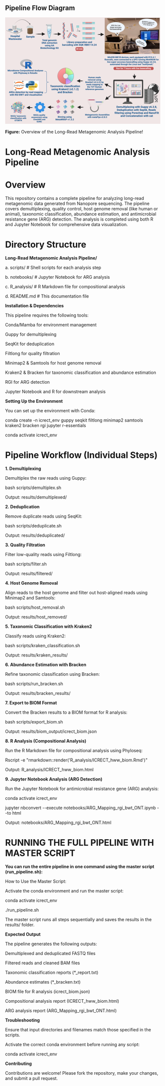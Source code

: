 ## Pipeline Flow Diagram

![Pipeline Flow](Fig1_Overall_workflow.png)

**Figure:** Overview of the Long-Read Metagenomic Analysis Pipeline!


# **Long-Read Metagenomic Analysis Pipeline**

# **Overview**

This repository contains a complete pipeline for analyzing long-read metagenomic data generated from Nanopore sequencing. The pipeline covers demultiplexing, quality control, host genome removal (like human or animal), taxonomic classification, abundance estimation, and antimicrobial resistance gene (ARG) detection. The analysis is completed using both R and Jupyter Notebook for comprehensive data visualization.


# **Directory Structure**


**Long-Read Metagenomic Analysis Pipeline/**


a. scripts/                      # Shell scripts for each analysis step


b. notebooks/                    # Jupyter Notebook for ARG analysis


c. R_analysis/                    # R Markdown file for compositional analysis


d. README.md                      # This documentation file


**Installation & Dependencies**

This pipeline requires the following tools:


Conda/Mamba for environment management

Guppy for demultiplexing

SeqKit for deduplication

Filtlong for quality filtration

Minimap2 & Samtools for host genome removal

Kraken2 & Bracken for taxonomic classification and abundance estimation

RGI for ARG detection

Jupyter Notebook and R for downstream analysis



**Setting Up the Environment**

You can set up the environment with Conda:

conda create -n icrect_env guppy seqkit filtlong minimap2 samtools kraken2 bracken rgi jupyter r-essentials

conda activate icrect_env

# Pipeline Workflow (Individual Steps)



**1. Demultiplexing**

Demultiplex the raw reads using Guppy:

bash scripts/demultiplex.sh

Output: results/demultiplexed/



**2. Deduplication**

Remove duplicate reads using SeqKit:

bash scripts/deduplicate.sh

Output: results/deduplicated/



**3. Quality Filtration**

Filter low-quality reads using Filtlong:

bash scripts/filter.sh

Output: results/filtered/



**4. Host Genome Removal**

Align reads to the host genome and filter out host-aligned reads using Minimap2 and Samtools:

bash scripts/host_removal.sh

Output: results/host_removed/



**5. Taxonomic Classification with Kraken2**

Classify reads using Kraken2:

bash scripts/kraken_classification.sh

Output: results/kraken_results/



**6. Abundance Estimation with Bracken**

Refine taxonomic classification using Bracken:

bash scripts/run_bracken.sh

Output: results/bracken_results/



**7. Export to BIOM Format**

Convert the Bracken results to a BIOM format for R analysis:

bash scripts/export_biom.sh

Output: results/biom_output/icrect_biom.json



**8. R Analysis (Compositional Analysis)**

Run the R Markdown file for compositional analysis using Phyloseq:

Rscript -e "rmarkdown::render('R_analysis/ICRECT_hww_biom.Rmd')"

Output: R_analysis/ICRECT_hww_biom.html



**9. Jupyter Notebook Analysis (ARG Detection)**

Run the Jupyter Notebook for antimicrobial resistance gene (ARG) analysis:

conda activate icrect_env

jupyter nbconvert --execute notebooks/ARG_Mapping_rgi_bwt_ONT.ipynb --to html

Output: notebooks/ARG_Mapping_rgi_bwt_ONT.html










# **RUNNING THE FULL PIPELINE WITH MASTER SCRIPT**



**You can run the entire pipeline in one command using the master script (run_pipeline.sh):**


How to Use the Master Script:

Activate the conda environment and run the master script:


conda activate icrect_env

./run_pipeline.sh

The master script runs all steps sequentially and saves the results in the results/ folder.


**Expected Output**

The pipeline generates the following outputs:


Demultiplexed and deduplicated FASTQ files

Filtered reads and cleaned BAM files

Taxonomic classification reports (*_report.txt)

Abundance estimates (*_bracken.txt)

BIOM file for R analysis (icrect_biom.json)

Compositional analysis report (ICRECT_hww_biom.html)

ARG analysis report (ARG_Mapping_rgi_bwt_ONT.html)





**Troubleshooting**

Ensure that input directories and filenames match those specified in the scripts.

Activate the correct conda environment before running any script:

conda activate icrect_env

**Contributing**

Contributions are welcome! Please fork the repository, make your changes, and submit a pull request.
